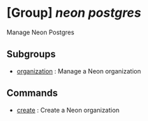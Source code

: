 # [Group] _neon postgres_

Manage Neon Postgres

## Subgroups

- [organization](/Commands/neon/postgres/organization/readme.md)
: Manage a Neon organization

## Commands

- [create](/Commands/neon/postgres/_create.md)
: Create a Neon organization
